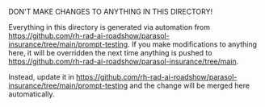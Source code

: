 DON'T MAKE CHANGES TO ANYTHING IN THIS DIRECTORY!

Everything in this directory is generated via automation from https://github.com/rh-rad-ai-roadshow/parasol-insurance/tree/main/prompt-testing. If you make modifications to anything here, it will be overridden the next time anything is pushed to https://github.com/rh-rad-ai-roadshow/parasol-insurance/tree/main.

Instead, update it in https://github.com/rh-rad-ai-roadshow/parasol-insurance/tree/main/prompt-testing and the change will be merged here automatically.
